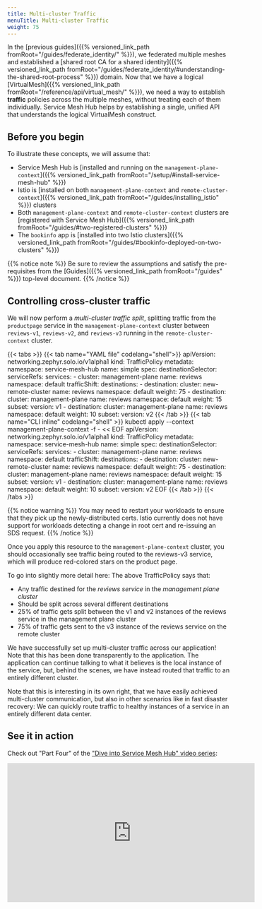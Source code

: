 ```yaml
---
title: Multi-cluster Traffic
menuTitle: Multi-cluster Traffic
weight: 75
---
```


In the [previous guides]({{% versioned_link_path fromRoot="/guides/federate_identity/" %}}), we federated multiple meshes and established a [shared root CA for a shared identity]({{% versioned_link_path fromRoot="/guides/federate_identity/#understanding-the-shared-root-process" %}}) domain. Now that we have a logical [VirtualMesh]({{% versioned_link_path fromRoot="/reference/api/virtual_mesh/" %}}), we need a way to establish **traffic** policies across the multiple meshes, without treating each of them individually. Service Mesh Hub helps by establishing a single, unified API that understands the logical VirtualMesh construct.

## Before you begin
To illustrate these concepts, we will assume that:

* Service Mesh Hub is [installed and running on the `management-plane-context`]({{% versioned_link_path fromRoot="/setup/#install-service-mesh-hub" %}})
* Istio is [installed on both `management-plane-context` and `remote-cluster-context`]({{% versioned_link_path fromRoot="/guides/installing_istio" %}}) clusters
* Both `management-plane-context` and `remote-cluster-context` clusters are [registered with Service Mesh Hub]({{% versioned_link_path fromRoot="/guides/#two-registered-clusters" %}})
* The `bookinfo` app is [installed into two Istio clusters]({{% versioned_link_path fromRoot="/guides/#bookinfo-deployed-on-two-clusters" %}})


{{% notice note %}}
Be sure to review the assumptions and satisfy the pre-requisites from the [Guides]({{% versioned_link_path fromRoot="/guides" %}}) top-level document.
{{% /notice %}}

## Controlling cross-cluster traffic

We will now perform a *multi-cluster traffic split*, splitting traffic from the `productpage` service in the `management-plane-context` cluster between `reviews-v1`, `reviews-v2`, and `reviews-v3` running in the `remote-cluster-context` cluster.

{{< tabs >}}
{{< tab name="YAML file" codelang="shell">}}
apiVersion: networking.zephyr.solo.io/v1alpha1
kind: TrafficPolicy
metadata:
  namespace: service-mesh-hub
  name: simple
spec:
  destinationSelector:
    serviceRefs:
      services:
        - cluster: management-plane
          name: reviews
          namespace: default
  trafficShift:
    destinations:
      - destination:
          cluster: new-remote-cluster
          name: reviews
          namespace: default
        weight: 75
      - destination:
          cluster: management-plane
          name: reviews
          namespace: default
        weight: 15
        subset:
          version: v1
      - destination:
          cluster: management-plane
          name: reviews
          namespace: default
        weight: 10
        subset:
          version: v2
{{< /tab >}}
{{< tab name="CLI inline" codelang="shell" >}}
kubectl apply --context management-plane-context -f - << EOF
apiVersion: networking.zephyr.solo.io/v1alpha1
kind: TrafficPolicy
metadata:
  namespace: service-mesh-hub
  name: simple
spec:
  destinationSelector:
    serviceRefs:
      services:
        - cluster: management-plane
          name: reviews
          namespace: default
  trafficShift:
    destinations:
      - destination:
          cluster: new-remote-cluster
          name: reviews
          namespace: default
        weight: 75
      - destination:
          cluster: management-plane
          name: reviews
          namespace: default
        weight: 15
        subset:
          version: v1
      - destination:
          cluster: management-plane
          name: reviews
          namespace: default
        weight: 10
        subset:
          version: v2
EOF
{{< /tab >}}
{{< /tabs >}}

{{% notice warning %}}
You may need to restart your workloads to ensure that they pick up the newly-distributed certs. Istio currently does not have support
for workloads detecting a change in root cert and re-issuing an SDS request.
{{% /notice %}}

Once you apply this resource to the `management-plane-context` cluster, you should occasionally see traffic being routed to the reviews-v3 service, which will produce red-colored stars on the product page.

To go into slightly more detail here: The above TrafficPolicy says that:

* Any traffic destined for the *reviews service* in the *management plane cluster*
* Should be split across several different destinations
* 25% of traffic gets split between the v1 and v2 instances of the reviews service in the management plane cluster
* 75% of traffic gets sent to the v3 instance of the reviews service on the remote cluster

We have successfully set up multi-cluster traffic across our application! Note that this has been done transparently to the application. The application can continue talking to what it believes is the local instance of the service, but, behind the scenes, we have instead routed that traffic to an entirely different cluster. 

Note that this is interesting in its own right, that we have easily
achieved multi-cluster communication, but also in other scenarios like in fast disaster recovery: We can quickly route traffic to healthy instances of a service in an entirely different data center.


## See it in action

Check out "Part Four" of the ["Dive into Service Mesh Hub" video series](https://www.youtube.com/watch?v=4sWikVELr5M&list=PLBOtlFtGznBjr4E9xYHH9eVyiOwnk1ciK):

<iframe width="560" height="315" src="https://www.youtube.com/embed/HAr1Mw1bxB4" frameborder="0" allow="accelerometer; autoplay; encrypted-media; gyroscope; picture-in-picture" allowfullscreen></iframe>


